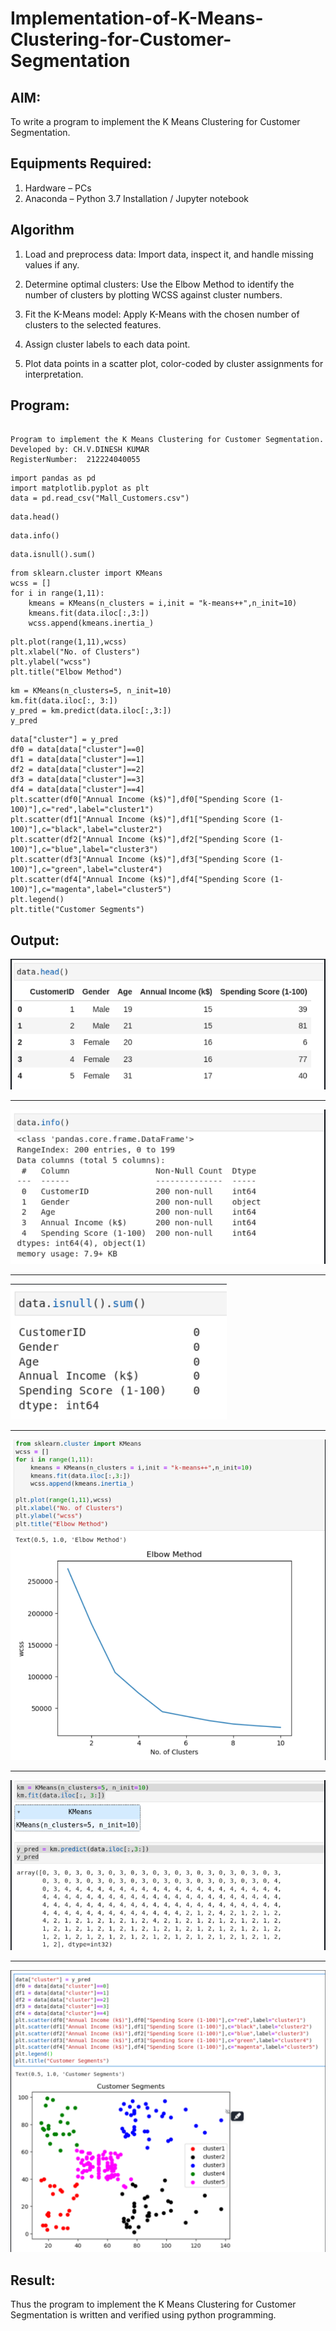 
# Implementation-of-K-Means-Clustering-for-Customer-Segmentation

## AIM:
To write a program to implement the K Means Clustering for Customer Segmentation.

## Equipments Required:
1. Hardware – PCs
2. Anaconda – Python 3.7 Installation / Jupyter notebook

## Algorithm
1. Load and preprocess data: Import data, inspect it, and handle missing values if any.

2. Determine optimal clusters: Use the Elbow Method to identify the number of clusters by plotting WCSS against cluster numbers.

3. Fit the K-Means model: Apply K-Means with the chosen number of clusters to the selected features.

 
4. Assign cluster labels to each data point.

5. Plot data points in a scatter plot, color-coded by cluster assignments for interpretation.

## Program:
```

Program to implement the K Means Clustering for Customer Segmentation.
Developed by: CH.V.DINESH KUMAR
RegisterNumber:  212224040055

```
```
import pandas as pd
import matplotlib.pyplot as plt
data = pd.read_csv("Mall_Customers.csv")
```
```
data.head()
```
```
data.info()
```
```
data.isnull().sum()
```
```
from sklearn.cluster import KMeans
wcss = []
for i in range(1,11):
    kmeans = KMeans(n_clusters = i,init = "k-means++",n_init=10)
    kmeans.fit(data.iloc[:,3:])
    wcss.append(kmeans.inertia_)
```
```
plt.plot(range(1,11),wcss)
plt.xlabel("No. of Clusters")
plt.ylabel("wcss")
plt.title("Elbow Method")
```
```
km = KMeans(n_clusters=5, n_init=10)
km.fit(data.iloc[:, 3:])
y_pred = km.predict(data.iloc[:,3:])
y_pred
```
```
data["cluster"] = y_pred
df0 = data[data["cluster"]==0]
df1 = data[data["cluster"]==1]
df2 = data[data["cluster"]==2]
df3 = data[data["cluster"]==3]
df4 = data[data["cluster"]==4]
plt.scatter(df0["Annual Income (k$)"],df0["Spending Score (1-100)"],c="red",label="cluster1")
plt.scatter(df1["Annual Income (k$)"],df1["Spending Score (1-100)"],c="black",label="cluster2")
plt.scatter(df2["Annual Income (k$)"],df2["Spending Score (1-100)"],c="blue",label="cluster3")
plt.scatter(df3["Annual Income (k$)"],df3["Spending Score (1-100)"],c="green",label="cluster4")
plt.scatter(df4["Annual Income (k$)"],df4["Spending Score (1-100)"],c="magenta",label="cluster5")
plt.legend()
plt.title("Customer Segments")
```
## Output:

![alt text](<Screenshot 2025-10-25 132906.png>)

---------------------------------------------------------------------------------------------------------------------------------------------------------------------------
![alt text](<Screenshot 2025-10-25 132915.png>)

---------------------------------------------------------------------------------------------------------------------------------------------------------------------------

![alt text](<Screenshot 2025-10-25 132922.png>)


---------------------------------------------------------------------------------------------------------------------------------------------------------------------------

![alt text](<Screenshot 2025-10-25 132933.png>)

---------------------------------------------------------------------------------------------------------------------------------------------------------------------------

![alt text](<Screenshot 2025-10-25 132940.png>)

---------------------------------------------------------------------------------------------------------------------------------------------------------------------------

![alt text](<Screenshot 2025-10-25 132951.png>)







## Result:
Thus the program to implement the K Means Clustering for Customer Segmentation is written and verified using python programming.

